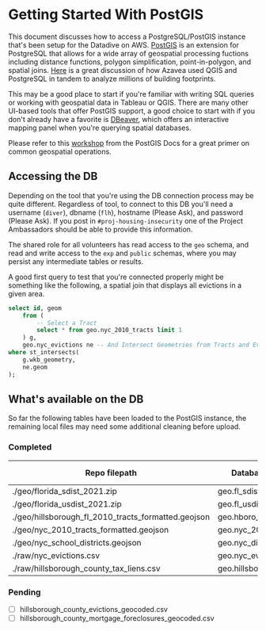 # Getting Started With PostGIS

This document discusses how to access a PostgreSQL/PostGIS instance that's been setup for the Datadive on AWS. [PostGIS](https://postgis.net) is an extension for PostgreSQL that allows for a wide array of geospatial processing fuctions including distance functions, polygon simplification, point-in-polygon, and spatial joins. [Here](https://www.azavea.com/blog/2018/10/11/creating-leaflet-tiles-from-open-data/) is a great discussion of how Azavea used QGIS and PostgreSQL in tandem to analyze millions of building footprints.

This may be a good place to start if you're familiar with writing SQL queries or working with geospatial data in Tableau or QGIS. There are many other UI-based tools that offer PostGIS support, a good choice to start with if you don't already have a favorite is [DBeaver](https://dbeaver.io), which offers an interactive mapping panel when you're querying spatial databases.

Please refer to this [workshop](https://postgis.net/workshops/postgis-intro/) from the PostGIS Docs for a great primer on common geospatial operations.

## Accessing the DB

Depending on the tool that you're using the DB connection process may be quite different. Regardless of tool, to connect to this DB you'll need a username (`diver`), dbname (`flh`), hostname (Please Ask), and password (Please Ask). If you post in `#proj-housing-insecurity` one of the Project Ambassadors should be able to provide this information.

The shared role for all volunteers has read access to the `geo` schema, and read and write access to the `exp` and `public` schemas, where you may persist any intermediate tables or results.

A good first query to test that you're connected properly might be something like the following, a spatial join that displays all evictions in a given area.

```sql
select id, geom 
    from (
        -- Select a Tract
        select * from geo.nyc_2010_tracts limit 1
    ) g,
    geo.nyc_evictions ne -- And Intersect Geometries from Tracts and Evictions w. ST_INTERSECTS()
where st_intersects(
    g.wkb_geometry,
    ne.geom
);
```

## What's available on the DB

So far the following tables have been loaded to the PostGIS instance, the remaining local files may need some additional cleaning before upload.

### Completed

| Repo filepath | Database Table | Status | Geometry Column Name |
| ---- | ---- | ---- | ---- |
| ./geo/florida_sdist_2021.zip | geo.fl_sdist_2021 | :white_check_mark: | wkb_geometry |
| ./geo/florida_usdist_2021.zip | geo.fl_usdist_2021 | :white_check_mark: | wkb_geometry |
| ./geo/hillsborough_fl_2010_tracts_formatted.geojson | geo.hboro_2010_tracts | :white_check_mark: | wkb_geometry |
| ./geo/nyc_2010_tracts_formatted.geojson | geo.nyc_2010_tracts | :white_check_mark: | wkb_geometry |
| ./geo/nyc_school_districts.geojson | geo.nyc_districts | :white_check_mark: | wkb_geometry |
| ./raw/nyc_evictions.csv | geo.nyc_evictions | :white_check_mark: | geom |
| ./raw/hillsborough_county_tax_liens.csv | geo.hillsborough_liens | :white_check_mark: | geom |

### Pending

- [ ] hillsborough_county_evictions_geocoded.csv
- [ ] hillsborough_county_mortgage_foreclosures_geocoded.csv
